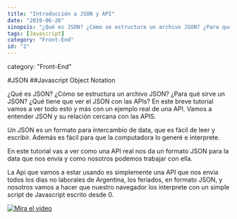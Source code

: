 ```yaml
---
title: "Introducción a JSON y API"
date: "2019-06-26"
sinopsis: "¿Qué es JSON? ¿Cómo se estructura un archivo JSON? ¿Para qué sirve un JSON? ¿Qué tiene que ver el JSON con las APIs? En este breve tutorial vamos a ver todo esto y más con un ejemplo real de una API. Vamos a entender JSON y su relación cercana con las APIS."
tags: [Javascript]
category: "Front-End"
id: "2"
---
```



category: "Front-End"

#JSON
##Javascript Object Notation

¿Qué es JSON? ¿Cómo se estructura un archivo JSON? ¿Para qué sirve un JSON? ¿Qué tiene que ver el JSON con las APIs? En este breve tutorial vamos a ver todo esto y más con un ejemplo real de una API. Vamos a entender JSON y su relación cercana con las APIS.

Un JSON es un formato para intercambio de data, que es fácil de leer y escribir. Además es fácil para que la computadora lo generé e interprete.

En este tutorial vas a ver como una API real nos da un formato JSON para la data que nos envia y como nosotros podemos trabajar con ella.

La Api que vamos a estar usando es simplemente una API que nos envia todos los dias no laborales de Argentina, los feriados, en formato JSON, y nosotros vamos a hacer que nuestro navegador los interprete con un simple script de Javascript escrito desde 0.





[![Mira el video](https://i.ytimg.com/vi/DZskzz8rCCc/hqdefault.jpg)](https://www.youtube.com/watch?v=DZskzz8rCCc)